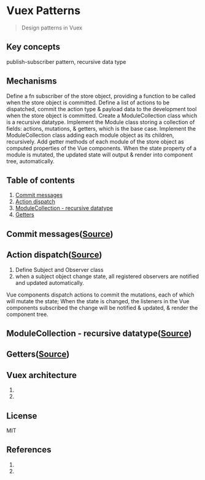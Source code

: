 # Vuex Patterns
> Design patterns in Vuex

## Key concepts
publish-subscriber pattern, recursive data type  

## Mechanisms
Define a fn subscriber of the store object, providing a function to be called when the store object is committed.
Define a list of actions to be dispatched, commit the action type & payload data to the development tool when 
the store object is committed.
Create a ModuleCollection class which is a recursive datatype. Implement the Module class storing a collection of 
fields: actions, mutations, & getters, which is the base case. Implement the ModuleCollection class adding each module 
object as its children, recursively.
Add getter methods of each module of the store object as computed properties of the Vue components. When the state 
property of a module is mutated, the updated state will output & render into component tree, automatically.

## Table of contents
1. [Commit messages](#)
2. [Action dispatch](#)
3. [ModuleCollection - recursive datatype](#)
4. [Getters](#)


## Commit messages([Source](https://))


## Action dispatch([Source](https://))
1. Define Subject and Observer class
2. when a subject object change state, all registered observers are notified and
updated automatically.

Vue components dispatch actions to commit the mutations, each of which will mutate 
the state; When the state is changed, the listeners in the Vue components subscribed the change will be 
notified & updated, & render the component tree.

## ModuleCollection - recursive datatype([Source](https://))

## Getters([Source](https://))

## Vuex architecture
1. 

2. 

## License
MIT

## References
1. <br>
2. 
